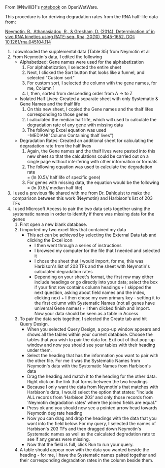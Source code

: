 From @Nwilli31's [notebook](http://www.openwetware.org/wiki/Natalie_Williams:_Electronic_Notebook#September_21.2C_2016) on OpenWetWare.

This procedure is for deriving degradation rates from the RNA half-life data from:

[Neymotin, B., Athanasiadou, R., & Gresham, D. (2014). Determination of in vivo RNA kinetics using RATE-seq. Rna, 20(10), 1645-1652. DOI: 10.1261/rna.045104.114](http://rnajournal.cshlp.org/content/20/10/1645.full)

1. I downloaded the supplemental data (Table S5) from Neymotin et al
2. From Neymotin's data, I edited the following
   * Alphabetized: Gene names were used for the alphabetization
      1. For alphabetization, I selected the entire sheet
      2. Next, I clicked the Sort button that looks like a funnel, and selected "Custom sort"
      3. For custom sort, I selected the column with the gene names, for me, Column 1
      4. I, then, sorted from descending order from A -> to Z
   * Isolated Half Lives: Created a separate sheet with only Systematic & Gene Names and the thalf life
      1. On this new sheet, I copied the Gene names and the thalf lifes corresponding to those genes
      2. I calculated the median half life, which will used to calculate the degradation rate of any gene with missing data
      3. The following Excel equation was used           
            =MEDIAN("Column Containing thalf lives")            
   * Degradation Rates: Created an additional sheet for calculating the degradation rate from the half lives
      1. Again, the Gene names and the thalf lives were pasted into this new sheet so that the calculations could be carried out on a single page without interfering with other information or formats
      2. The following equation was used to calculate the degradation rate      
            = (ln (0.5)/ half life of specific gene)
      3. For genes with missing data, the equation would be the following
            = (ln (0.5)/ median half life)
3. I used a previous file shared with me from Dr. Dahlquist to make the comparison between this work (Neymotin) and Harbison's list of 203 TFs
4. I used Microsoft Access to pair the two data sets together using the systematic names in order to identify if there was missing data for the genes
   1. First open a new blank database.
   2. I imported my two excel files that contained my data
      * This act can be achieved by selecting the External Data tab and clicking the Excel icon
           + I then went through a series of instructions
           + I browsed my computer for the file that I needed and selected it
           + I chose the sheet that I would import, for me, this was Harbison's list of 203 TFs and the sheet with Neymotin's calculated degradation rates
           + Depending on your sheet's format, the first row may either include headings or go directly into your data; select the box if your first row contains column headings
            + I skipped the next question, asking about field names and the index, clicking next
            + I then chose my own primary key - setting it to the first column with Systematic Names (not all genes have universal Gene names)
            + I then clicked finish and import.
      Now your data should be seen as a table in Access
   3. To pair the data sets together, I selected the Create tab and hit Query Design.
      * When you selected Query Design, a pop-up window appears and shows all the tables within your current database. Choose the tables that you wish to pair the data for. Exit out of that pop-up window and now you should see your tables with their heading under them.
      * Select the heading that has the information you want to pair with the other file. For me it was the Systematic Names from Neymotin's data with the Systematic Names from Harbison's data
      * Drag the heading and match it to the heading for the other data. Right click on the link that forms between the two headings
      * Because I only want the data from Neymotin's that matches with Harbison's data, I would select the option that states: "Include ALL records from 'Harbison 203' and only those records from 'Neymotin degradation rates' where the joined fields are equal."
      * Press ok and you should now see a pointed arrow head towards Neymotin deg rate heading
      * Now you can drag and drop the headings with the data that you want into the field below. For my query, I selected the names of Harbison's 203 TFs and then dragged down Neymotin's Systematic names as well as the calculated degradation rate to see if any genes were missing.
      * Now that the field is full, click Run to run your query.
    4. A table should appear now with the data you wanted beside the heading - for me, I have the Systematic names paired together and their corresponding degradation rates in the column beside them.
